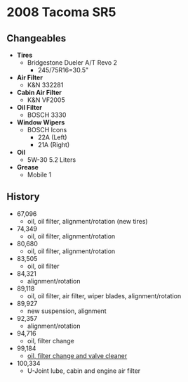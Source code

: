 # 2008 Tacoma SR5

## Changeables

- **Tires**
  - Bridgestone Dueler A/T Revo 2
    - 245/75R16=30.5"
- **Air Filter**
  - K&N 332281
- **Cabin Air Filter**
  - K&N VF2005
- **Oil Filter**
  - BOSCH 3330
- **Window Wipers**
  - BOSCH Icons
    - 22A (Left)
    - 21A (Right)
- **Oil**
  - 5W-30 5.2 Liters
- **Grease**
  - Mobile 1
  
## History
- 67,096
  - oil, oil filter, alignment/rotation (new tires)
- 74,349
  - oil, oil filter, alignment/rotation
- 80,680
  - oil, oil filter, alignment/rotation
- 83,505
  - oil, oil filter
- 84,321
  - alignment/rotation
- 89,118
  - oil, oil filter, air filter, wiper blades, alignment/rotation
- 89,927
  - new suspension, alignment
- 92,357
  - alignment/rotation
- 94,716
  - oil, filter change
- 99,184
  - [oil, filter change and valve cleaner](![image](https://cloud.githubusercontent.com/assets/325813/16440185/a9c0ea7c-3d7c-11e6-9f99-641fda64574b.png)
)
- 100,334
  - U-Joint lube, cabin and engine air filter
